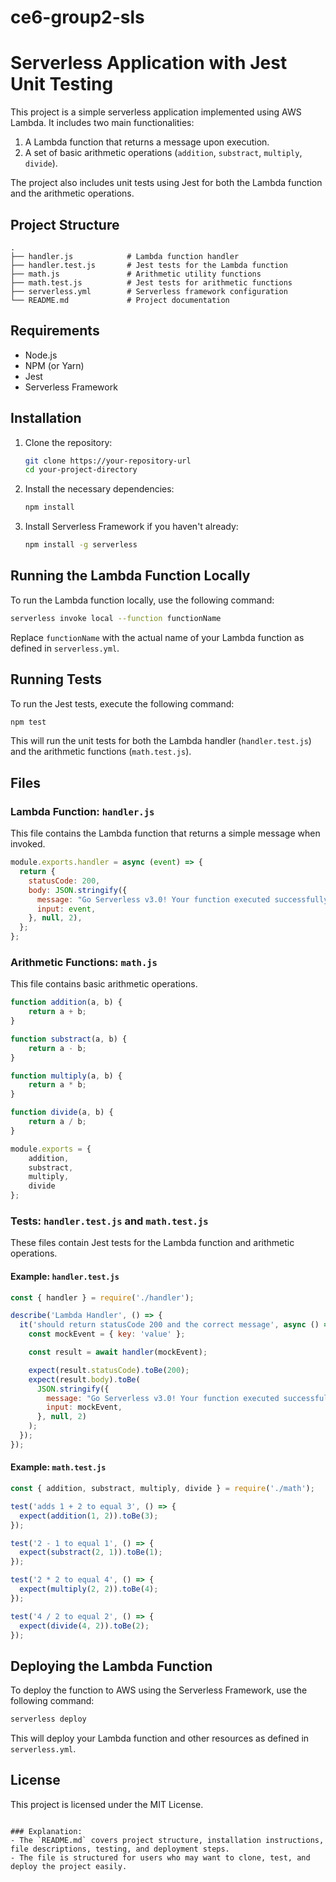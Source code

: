 # ce6-group2-sls

# Serverless Application with Jest Unit Testing

This project is a simple serverless application implemented using AWS Lambda. It includes two main functionalities: 
1. A Lambda function that returns a message upon execution.
2. A set of basic arithmetic operations (`addition`, `substract`, `multiply`, `divide`).

The project also includes unit tests using Jest for both the Lambda function and the arithmetic operations.

## Project Structure

```
.
├── handler.js            # Lambda function handler
├── handler.test.js       # Jest tests for the Lambda function
├── math.js               # Arithmetic utility functions
├── math.test.js          # Jest tests for arithmetic functions
├── serverless.yml        # Serverless framework configuration
└── README.md             # Project documentation
```

## Requirements

- Node.js
- NPM (or Yarn)
- Jest
- Serverless Framework

## Installation

1. Clone the repository:

   ```bash
   git clone https://your-repository-url
   cd your-project-directory
   ```

2. Install the necessary dependencies:

   ```bash
   npm install
   ```

3. Install Serverless Framework if you haven't already:

   ```bash
   npm install -g serverless
   ```

## Running the Lambda Function Locally

To run the Lambda function locally, use the following command:

```bash
serverless invoke local --function functionName
```

Replace `functionName` with the actual name of your Lambda function as defined in `serverless.yml`.

## Running Tests

To run the Jest tests, execute the following command:

```bash
npm test
```

This will run the unit tests for both the Lambda handler (`handler.test.js`) and the arithmetic functions (`math.test.js`).

## Files

### Lambda Function: `handler.js`

This file contains the Lambda function that returns a simple message when invoked.

```javascript
module.exports.handler = async (event) => {
  return {
    statusCode: 200,
    body: JSON.stringify({
      message: "Go Serverless v3.0! Your function executed successfully!",
      input: event,
    }, null, 2),
  };
};
```

### Arithmetic Functions: `math.js`

This file contains basic arithmetic operations.

```javascript
function addition(a, b) {
    return a + b;
}

function substract(a, b) {
    return a - b;
}

function multiply(a, b) {
    return a * b;
}

function divide(a, b) {
    return a / b;
}

module.exports = {
    addition,
    substract,
    multiply,
    divide
};
```

### Tests: `handler.test.js` and `math.test.js`

These files contain Jest tests for the Lambda function and arithmetic operations.

#### Example: `handler.test.js`

```javascript
const { handler } = require('./handler');

describe('Lambda Handler', () => {
  it('should return statusCode 200 and the correct message', async () => {
    const mockEvent = { key: 'value' };

    const result = await handler(mockEvent);

    expect(result.statusCode).toBe(200);
    expect(result.body).toBe(
      JSON.stringify({
        message: "Go Serverless v3.0! Your function executed successfully!",
        input: mockEvent,
      }, null, 2)
    );
  });
});
```

#### Example: `math.test.js`

```javascript
const { addition, substract, multiply, divide } = require('./math');

test('adds 1 + 2 to equal 3', () => {
  expect(addition(1, 2)).toBe(3);
});

test('2 - 1 to equal 1', () => {
  expect(substract(2, 1)).toBe(1);
});

test('2 * 2 to equal 4', () => {
  expect(multiply(2, 2)).toBe(4);
});

test('4 / 2 to equal 2', () => {
  expect(divide(4, 2)).toBe(2);
});
```

## Deploying the Lambda Function

To deploy the function to AWS using the Serverless Framework, use the following command:

```bash
serverless deploy
```

This will deploy your Lambda function and other resources as defined in `serverless.yml`.

## License

This project is licensed under the MIT License.
```

### Explanation:
- The `README.md` covers project structure, installation instructions, file descriptions, testing, and deployment steps.
- The file is structured for users who may want to clone, test, and deploy the project easily.